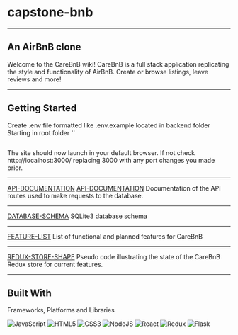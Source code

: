 # capstone-bnb
***

## An AirBnB clone
Welcome to the CareBnB wiki!
CareBnB is a full stack application replicating the style and functionality of AirBnB. Create or browse listings, leave reviews and more!


***
## Getting Started

Create .env file formatted like .env.example located in backend folder
Starting in root folder ''
```js

```
The site should now launch in your default browser. If not check http://localhost:3000/ replacing 3000 with any port changes you made prior.
***

[API-DOCUMENTATION](https://github.com/TheBabblingBrin/capstone-bnb/wiki/FRONTEND-ROUTES)
[API-DOCUMENTATION](https://github.com/TheBabblingBrin/capstone-bnb/wiki/BACKEND-ROUTES)
Documentation of the API routes used to make requests to the database.


***


[DATABASE-SCHEMA](https://github.com/TheBabblingBrin/capstone-bnb/wiki/DATABASE-SCHEMA)
SQLite3 database schema

***
[FEATURE-LIST](https://github.com/TheBabblingBrin/capstone-bnb/wiki/FEATURE-LIST)
List of functional and planned features for CareBnB

***
[REDUX-STORE-SHAPE](https://github.com/TheBabblingBrin/capstone-bnb/wiki/REDUX-SHAPE)
Pseudo code illustrating the state of the CareBnB Redux store for current features.

***
## Built With

Frameworks, Platforms and Libraries

![JavaScript](https://img.shields.io/badge/javascript-%23323330.svg?style=for-the-badge&logo=javascript&logoColor=%23F7DF1E)
![HTML5](https://img.shields.io/badge/html5-%23E34F26.svg?style=for-the-badge&logo=html5&logoColor=white)
![CSS3](https://img.shields.io/badge/css3-%231572B6.svg?style=for-the-badge&logo=css3&logoColor=white)
![NodeJS](https://img.shields.io/badge/node.js-6DA55F?style=for-the-badge&logo=node.js&logoColor=white)
![React](https://img.shields.io/badge/react-%2320232a.svg?style=for-the-badge&logo=react&logoColor=%2361DAFB)
![Redux](https://img.shields.io/badge/redux-%23593d88.svg?style=for-the-badge&logo=redux&logoColor=white)
![Flask](https://img.shields.io/badge/flask-%23000.svg?style=for-the-badge&logo=flask&logoColor=white)
